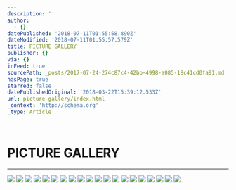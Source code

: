```yaml
---
description: ''
author:
  - {}
datePublished: '2018-07-11T01:55:58.890Z'
dateModified: '2018-07-11T01:55:57.579Z'
title: PICTURE GALLERY
publisher: {}
via: {}
inFeed: true
sourcePath: _posts/2017-07-24-274c87c4-42bb-4998-a085-18c41cd0fa91.md
hasPage: true
starred: false
datePublishedOriginal: '2018-03-22T15:39:12.533Z'
url: picture-gallery/index.html
_context: 'http://schema.org'
_type: Article

---
```

# PICTURE GALLERY

---

![](https://the-grid-user-content.s3-us-west-2.amazonaws.com/ad89d387-1a11-4d86-9c65-1ce1df6d1993.jpg)
![](https://imgflo.herokuapp.com/graph/2b2431f8e7ba7b0/4947ca0f5092872d89c967689c1aa579/croprotate.jpg?cropheight=1080&cropwidth=1035&degrees=0&input=https%3A%2F%2Fthe-grid-user-content.s3-us-west-2.amazonaws.com%2Fe069451b-0a1d-447a-a3c0-c78605f0cd28.jpg&x=25&y=0)
![](https://the-grid-user-content.s3-us-west-2.amazonaws.com/c94882f2-1710-4d92-b08a-8420fe70ad12.jpg)
![](https://the-grid-user-content.s3-us-west-2.amazonaws.com/8aeb4e1f-01c6-47db-8a56-3ad30c91d322.jpg)
![](https://the-grid-user-content.s3-us-west-2.amazonaws.com/c8aa5a69-7a93-48c0-9ecf-c9b5b1bbc5fc.jpg)
![](https://the-grid-user-content.s3-us-west-2.amazonaws.com/8451eda7-2771-47c2-86f9-ab69370d51ec.jpg)
![](https://the-grid-user-content.s3-us-west-2.amazonaws.com/b87f4471-6c26-4494-acc8-20d777d4d128.jpg)
![](https://the-grid-user-content.s3-us-west-2.amazonaws.com/b8326b2a-8c28-4ac4-8195-dfe39abc15e2.jpg)
![](https://the-grid-user-content.s3-us-west-2.amazonaws.com/cc0037c8-df33-42e6-84fc-da4735c072f9.jpg)
![](https://the-grid-user-content.s3-us-west-2.amazonaws.com/bef06754-8cfb-4a8f-9e85-994c1d7568f5.jpg)
![](https://the-grid-user-content.s3-us-west-2.amazonaws.com/88a32204-fa71-4242-b58b-884fc90643b3.jpg)
![](https://the-grid-user-content.s3-us-west-2.amazonaws.com/6f12791a-6db0-4ca5-ae87-c1fa894f6d98.jpg)
![](https://the-grid-user-content.s3-us-west-2.amazonaws.com/94b760c6-d8a9-4934-be3d-d5f2e43877b3.jpg)
![](https://the-grid-user-content.s3-us-west-2.amazonaws.com/84a0a88a-fb95-48d9-80d3-9435858cdd3b.jpg)
![](https://the-grid-user-content.s3-us-west-2.amazonaws.com/40801998-7359-4132-b5e5-ed8f3946de09.jpg)
![](https://s3-us-west-2.amazonaws.com/the-grid-img/p/67d83e409e775e6b44f8119542017bb1e2969d39.jpg)
![](https://the-grid-user-content.s3-us-west-2.amazonaws.com/afd3d650-2d1b-4b69-b331-11c9d4f2f9f2.jpg)
![](https://the-grid-user-content.s3-us-west-2.amazonaws.com/b1ce8723-651b-4366-a71d-06622eaf7e51.jpg)
![](https://the-grid-user-content.s3-us-west-2.amazonaws.com/8ac0b293-6787-49df-84a6-f947db8b60a6.jpg)
![](https://s3-us-west-2.amazonaws.com/the-grid-img/p/330a306fefbffc54d21ba58d8a9a9b03f5b5dd35.jpg)